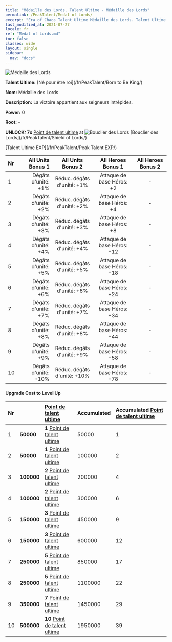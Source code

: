 ```yaml
---
title: "Médaille des Lords. Talent Ultime - Médaille des Lords"
permalink: /PeakTalent/Medal of Lords/
excerpt: "Era of Chaos Talent Ultime Médaille des Lords. Talent Ultime Médaille des Lords. Médaille des Lords"
last_modified_at: 2021-07-27
locale: fr
ref: "Medal of Lords.md"
toc: false
classes: wide
layout: single
sidebar:
  nav: "docs"
---
```


  ![Médaille des Lords](/images/pt/talent_4303.png)

  **Talent Ultime:** [Né pour être roi](/fr/PeakTalent/Born to Be King/)

  **Nom:** Médaille des Lords

  **Description:** La victoire appartient aux seigneurs intrépides.

  **Power:** 0

  **Root:** -

  **UNLOCK: 7x** [Point de talent ultime](/ItemsFR/con_934/) at ![Bouclier des Lords](/images/pt/talent_4302.png) [Bouclier des Lords](/fr/PeakTalent/Shield of Lords/)

  [Talent Ultime EXP](/fr/PeakTalent/Peak Talent EXP/)

  | Nr | All Units Bonus 1 | All Units Bonus 2 | All Heroes Bonus 1 | All Heroes Bonus 2 |
  |:---|--------------:|:-------------:|:-------------:|:-------------:|
  | 1 | Dégâts d'unité: +1% | Réduc. dégâts d'unité: +1% | Attaque de base Héros: +2 | - |
  | 2 | Dégâts d'unité: +2% | Réduc. dégâts d'unité: +2% | Attaque de base Héros: +4 | - |
  | 3 | Dégâts d'unité: +3% | Réduc. dégâts d'unité: +3% | Attaque de base Héros: +8 | - |
  | 4 | Dégâts d'unité: +4% | Réduc. dégâts d'unité: +4% | Attaque de base Héros: +12 | - |
  | 5 | Dégâts d'unité: +5% | Réduc. dégâts d'unité: +5% | Attaque de base Héros: +18 | - |
  | 6 | Dégâts d'unité: +6% | Réduc. dégâts d'unité: +6% | Attaque de base Héros: +24 | - |
  | 7 | Dégâts d'unité: +7% | Réduc. dégâts d'unité: +7% | Attaque de base Héros: +34 | - |
  | 8 | Dégâts d'unité: +8% | Réduc. dégâts d'unité: +8% | Attaque de base Héros: +44 | - |
  | 9 | Dégâts d'unité: +9% | Réduc. dégâts d'unité: +9% | Attaque de base Héros: +58 | - |
  | 10 | Dégâts d'unité: +10% | Réduc. dégâts d'unité: +10% | Attaque de base Héros: +78 | - |


#### Upgrade Cost to Level Up

  | Nr | <i class="fas fa-coins"/> | [Point de talent ultime](/ItemsFR/con_934/) | Accumulated <i class="fas fa-coins"/> | Accumulated [Point de talent ultime](/ItemsFR/con_934/) |
  |:---|:--------------|:-------------|:-------------|:-------------|
  | 1 | **50000** | **1** [Point de talent ultime](/ItemsFR/con_934/) | 50000 | 1 |
  | 2 | **50000** | **1** [Point de talent ultime](/ItemsFR/con_934/) | 100000 | 2 |
  | 3 | **100000** | **2** [Point de talent ultime](/ItemsFR/con_934/) | 200000 | 4 |
  | 4 | **100000** | **2** [Point de talent ultime](/ItemsFR/con_934/) | 300000 | 6 |
  | 5 | **150000** | **3** [Point de talent ultime](/ItemsFR/con_934/) | 450000 | 9 |
  | 6 | **150000** | **3** [Point de talent ultime](/ItemsFR/con_934/) | 600000 | 12 |
  | 7 | **250000** | **5** [Point de talent ultime](/ItemsFR/con_934/) | 850000 | 17 |
  | 8 | **250000** | **5** [Point de talent ultime](/ItemsFR/con_934/) | 1100000 | 22 |
  | 9 | **350000** | **7** [Point de talent ultime](/ItemsFR/con_934/) | 1450000 | 29 |
  | 10 | **500000** | **10** [Point de talent ultime](/ItemsFR/con_934/) | 1950000 | 39 |
